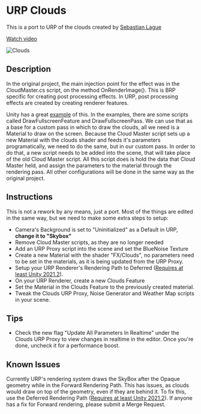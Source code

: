 # URP Clouds

This is a port to URP of the clouds created by [Sebastian Lague](https://github.com/SebLague)

[Watch video](https://www.youtube.com/watch?v=4QOcCGI6xOU)

![Clouds](https://i.imgur.com/3bXb0EB.jpg)

## Description

In the original project, the main injection point for the effect was in the CloudMaster.cs script, on the method OnRenderImage(). 
This is BRP specific for creating post processing effects. In URP, post processing effects are created by creating renderer features.

Unity has a great [example](https://github.com/Unity-Technologies/UniversalRenderingExamples) of this.
In the examples, there are some scripts called DrawFullscreenFeature and DrawFullscreenPass.
We can use that as a base for a custom pass in which to draw the clouds, all we need is a Material to draw on the screen.
Because the Cloud Master script sets up a new Material with the clouds shader and feeds it's parameters programatically, we need to do the same,
but in our custom pass. In order to do that, a new script needs to be added into the scene, that will take place of the old Cloud Master script.
All this script does is hold the data that Cloud Master held, and assign the parameters to the material through the rendering pass.
All other configurations will be done in the same way as the original project.

## Instructions

This is not a rework by any means, just a port. Most of the things are edited in the same way, but we need to make some extra steps to setup:
- Camera's Background is set to "Uninitialized" as a Default in URP, **change it to "Skybox"**
- Remove Cloud Master scripts, as they are no longer needed
- Add an URP Proxy script into the scene and set the BlueNoise Texture
- Create a new Material with the shader "FX/Clouds", no parameters need to be set in the materials, as it is being updated from the URP Proxy.
- Setup your URP Renderer's Rendering Path to Deferred ([Requires at least Unity 2021.2](https://portal.productboard.com/unity/1-unity-platform-rendering-visual-effects/c/10-deferred-renderer-support)).
- On your URP Renderer, create a new Clouds Feature
- Set the Material in the Clouds Feature to the previously created material.
- Tweak the Clouds URP Proxy, Noise Generator and Weather Map scripts in your scene.

## Tips

- Check the new flag "Update All Parameters In Realtime" under the Clouds URP Proxy to view changes in realtime in the editor. Once you're done,
uncheck it for a performance boost.
  
## Known Issues

Currently URP's rendering system draws the SkyBox after the Opaque geometry while in the Forward Rendering Path.
This has issues, as clouds would draw on top of the geometry, even if they are behind it. To fix this, use the Deferred Rendering Path ([Requires at least Unity 2021.2](https://portal.productboard.com/unity/1-unity-platform-rendering-visual-effects/c/10-deferred-renderer-support)).
If anyone has a fix for Forward rendering, please submit a Merge Request.